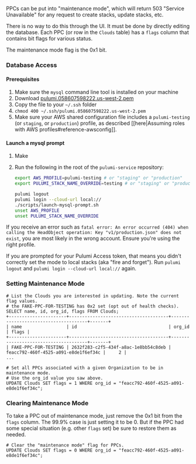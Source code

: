 PPCs can be put into "maintenance mode", which will return 503 "Service Unavailable" for any request to create stacks, update stacks, etc.

There is no way to do this through the UI. It must be done by directly editing the database. Each PPC (or row in the `Clouds` table) has a `flags` column that contains bit flags for various status.

The maintenance mode flag is the 0x1 bit.

### Database Access

#### Prerequisites
1. Make sure the `mysql` command line tool is installed on your machine
2. Download [pulumi.058607598222.us-west-2.pem](https://drive.google.com/open?id=0B_ivBLhaCF_ceHIxRWpsM1NSbzg)
3. Copy the file to your `~/.ssh` folder
4. `chmod 400 ~/.ssh/pulumi.058607598222.us-west-2.pem`
5. Make sure your AWS shared configuration file includes a `pulumi-testing` (or `staging`, or `production`) profile, as described [[here|Assuming roles with AWS profiles#reference-awsconfig]].

#### Launch a mysql prompt

1. Make

1. Run the following in the root of the `pulumi-service` repository:
    ```bash
    export AWS_PROFILE=pulumi-testing # or "staging" or "production"
    export PULUMI_STACK_NAME_OVERRIDE=testing # or "staging" or "production"

    pulumi logout
    pulumi login --cloud-url local://
    ./scripts/launch-mysql-prompt.sh
    unset AWS_PROFILE
    unset PULUMI_STACK_NAME_OVERRIDE
    ```

If you receive an error such as `fatal error: An error occurred (404) when calling the HeadObject operation: Key "v1/production.json" does not exist`, you are most likely in the wrong account. Ensure you're using the right profile.

If you are prompted for your Pulumi Access token, that means you didn't correctly set the mode to local stacks (aka "fire and forget"). Run `pulumi logout` and `pulumi login --cloud-url local://` again.

### Setting Maintenance Mode

```
# List the Clouds you are interested in updating. Note the current flag values.
# the FAKE-PPC-FOR-TESTING has 0x2 set (opt out of health checks).
SELECT name, id, org_id, flags FROM Clouds;
+----------------------+--------------------------------------+--------------------------------------+-------+
| name                 | id                                   | org_id                               | flags |
+----------------------+--------------------------------------+--------------------------------------+-------+
| FAKE-PPC-FOR-TESTING | 2632f283-c2f5-434f-a8ac-1e8bb54c8deb | feacc792-460f-4525-a091-e8de1f6ef34c |     2 |
...
```

```
# Set all PPCs associated with a given Organization to be in maintenance mode.
# Use the org_id value you saw above.
UPDATE Clouds SET flags = 1 WHERE org_id = "feacc792-460f-4525-a091-e8de1f6ef34c";
```

### Clearing Maintenance Mode

To take a PPC out of maintenance mode, just remove the 0x1 bit from the `flags` column. The 99.9% case is just setting it to be 0. But if the PPC had some special situation (e.g. other `flags` set) be sure to restore them as needed.

```
# Clear the "maintenance mode" flag for PPCs.
UPDATE Clouds SET flags = 0 WHERE org_id = "feacc792-460f-4525-a091-e8de1f6ef34c";
```